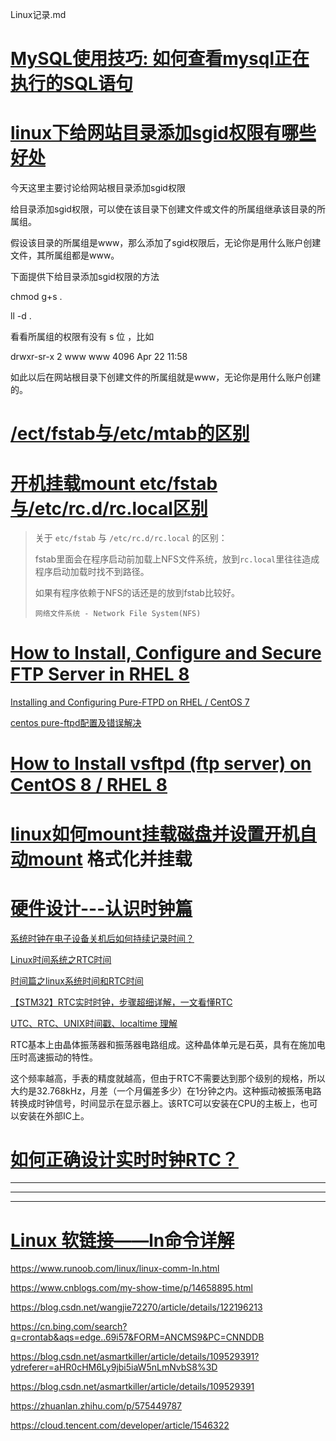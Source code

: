 Linux记录.md

# [MySQL使用技巧: 如何查看mysql正在执行的SQL语句](https://www.coorw.com/3359.html)

# [linux下给网站目录添加sgid权限有哪些好处](https://www.coorw.com/2599.html)

今天这里主要讨论给网站根目录添加sgid权限

给目录添加sgid权限，可以使在该目录下创建文件或文件的所属组继承该目录的所属组。

假设该目录的所属组是www，那么添加了sgid权限后，无论你是用什么账户创建文件，其所属组都是www。

下面提供下给目录添加sgid权限的方法

chmod g+s .

ll -d .

看看所属组的权限有没有 s 位 ，比如

drwxr-sr-x 2 www www 4096 Apr 22 11:58

如此以后在网站根目录下创建文件的所属组就是www，无论你是用什么账户创建的。

# [/ect/fstab与/etc/mtab的区别](https://blog.51cto.com/u_15127623/3433220)

# [开机挂载mount etc/fstab与/etc/rc.d/rc.local区别](https://developer.aliyun.com/article/516428)


> 关于 `etc/fstab` 与 `/etc/rc.d/rc.local` 的区别：
> 
> fstab里面会在程序启动前加载上NFS文件系统，放到`rc.local`里往往造成程序启动加载时找不到路径。
> 
> 如果有程序依赖于NFS的话还是的放到fstab比较好。
>
> `网络文件系统 - Network File System(NFS)`

# [How to Install, Configure and Secure FTP Server in RHEL 8](https://www.tecmint.com/install-ftp-server-in-rhel-8/)

[Installing and Configuring Pure-FTPD on RHEL / CentOS 7](https://blog.momentumhosting.cloud/general-hosting/installing-and-configuring-pure-ftpd-on-rhel-centos-7/)

[centos pure-ftpd配置及错误解决](https://www.cnblogs.com/gaoxu387/p/8033796.html)

# [How to Install vsftpd (ftp server) on CentOS 8 / RHEL 8](https://www.linuxtechi.com/install-vsftpd-server-centos-8-rhel-8/)

# [linux如何mount挂载磁盘并设置开机自动mount](https://blog.csdn.net/mochou111/article/details/81298613) 格式化并挂载


# [硬件设计---认识时钟篇](https://blog.csdn.net/weixin_43813325/article/details/106924618)

[系统时钟在电子设备关机后如何持续记录时间？](https://www.zhihu.com/question/279200764)

[Linux时间系统之RTC时间](https://blog.csdn.net/u013686019/article/details/57126940)

[时间篇之linux系统时间和RTC时间](https://www.cnblogs.com/aozhejin/p/15978539.html)


[【STM32】RTC实时时钟，步骤超细详解，一文看懂RTC](https://blog.csdn.net/as480133937/article/details/105026033)


[UTC、RTC、UNIX时间戳、localtime 理解](https://blog.csdn.net/qq_37698947/article/details/115772329)

RTC基本上由晶体振荡器和振荡器电路组成。这种晶体单元是石英，具有在施加电压时高速振动的特性。

这个频率越高，手表的精度就越高，但由于RTC不需要达到那个级别的规格，所以大约是32.768kHz，月差（一个月偏差多少）在1分钟之内。这种振动被振荡电路转换成时钟信号，时间显示在显示器上。该RTC可以安装在CPU的主板上，也可以安装在外部IC上。

# [如何正确设计实时时钟RTC？](https://zhuanlan.zhihu.com/p/37226700)


---------------------------------------------------
--------------------------------------------------------------
-------------------------------------------------------------------------

# [Linux 软链接——ln命令详解](https://blog.csdn.net/annita2019/article/details/105481449)

https://www.runoob.com/linux/linux-comm-ln.html

https://www.cnblogs.com/my-show-time/p/14658895.html

https://blog.csdn.net/wangjie72270/article/details/122196213


https://cn.bing.com/search?q=crontab&aqs=edge..69i57&FORM=ANCMS9&PC=CNNDDB


https://blog.csdn.net/asmartkiller/article/details/109529391?ydreferer=aHR0cHM6Ly9jbi5iaW5nLmNvbS8%3D


https://blog.csdn.net/asmartkiller/article/details/109529391

https://zhuanlan.zhihu.com/p/575449787


https://cloud.tencent.com/developer/article/1546322


